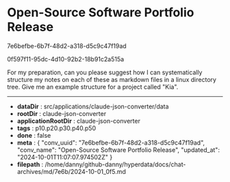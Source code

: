 # Open-Source Software Portfolio Release

7e6befbe-6b7f-48d2-a318-d5c9c47f19ad

0f597f11-95dc-4d10-92b2-18b91c2a515a

For my preparation, can you please suggest how I can systematically structure my notes on each of these as markdown files in a linux  directory tree. Give me an example structure for a project called "Kia".

---

* **dataDir** : src/applications/claude-json-converter/data
* **rootDir** : claude-json-converter
* **applicationRootDir** : claude-json-converter
* **tags** : p10.p20.p30.p40.p50
* **done** : false
* **meta** : {
  "conv_uuid": "7e6befbe-6b7f-48d2-a318-d5c9c47f19ad",
  "conv_name": "Open-Source Software Portfolio Release",
  "updated_at": "2024-10-01T11:07:07.974502Z"
}
* **filepath** : /home/danny/github-danny/hyperdata/docs/chat-archives/md/7e6b/2024-10-01_0f5.md